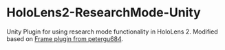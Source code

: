 # HoloLens2-ResearchMode-Unity
Unity Plugin for using research mode functionality in HoloLens 2. Modified based on [Frame plugin from petergu684](https://github.com/petergu684/HoloLens2-ResearchMode-Unity).


